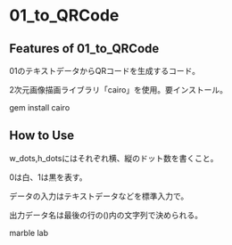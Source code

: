 <h1>01_to_QRCode</h1>

<h2>Features of 01_to_QRCode</h2>
<p>01のテキストデータからQRコードを生成するコード。</p>
<p>2次元画像描画ライブラリ「cairo」を使用。要インストール。</p>
<p>gem install cairo</p>

<h2>How to Use</h2>
<p>w_dots,h_dotsにはそれぞれ横、縦のドット数を書くこと。</p>
<p>0は白、1は黒を表す。</p>

<p>データの入力はテキストデータなどを標準入力で。</p>
<p>出力データ名は最後の行の()内の文字列で決められる。</p>

<footer>marble lab</footer>